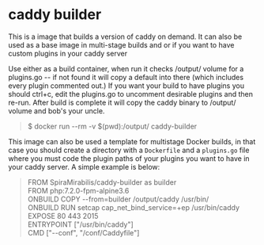 # caddy builder


This is a image that builds a version of caddy on demand. It can also be used as a base image in multi-stage builds and or if you want to have custom plugins in your caddy server

Use either as a build container, when run it checks /output/ volume for a plugins.go -- if not found it will copy a default into there (which includes every plugin commented out.) If you want your build to have plugins you should ctrl+c, edit the plugins.go to uncomment desirable plugins and then re-run. After build is complete it will copy the caddy binary to /output/ volume and bob's your uncle.

>$ docker run --rm -v $(pwd):/output/ caddy-builder  


This image can also be used a template for multistage Docker builds, in that case you should create a directory with a `Dockerfile` and a `plugins.go` file where you must code the plugin paths of your plugins you want to have in your caddy server. A simple example is below:

>FROM SpiraMirabilis/caddy-builder as builder  
>FROM php:7.2.0-fpm-alpine3.6  
>ONBUILD COPY --from=builder /output/caddy /usr/bin/  
>ONBUILD RUN setcap cap_net_bind_service=+ep /usr/bin/caddy  
>EXPOSE 80 443 2015  
>ENTRYPOINT ["/usr/bin/caddy"]  
>CMD ["--conf", "/conf/Caddyfile"]  
